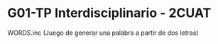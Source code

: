 # G01-TP Interdisciplinario - 2CUAT

WORDS.inc (Juego de generar una palabra a partir de dos letras)
